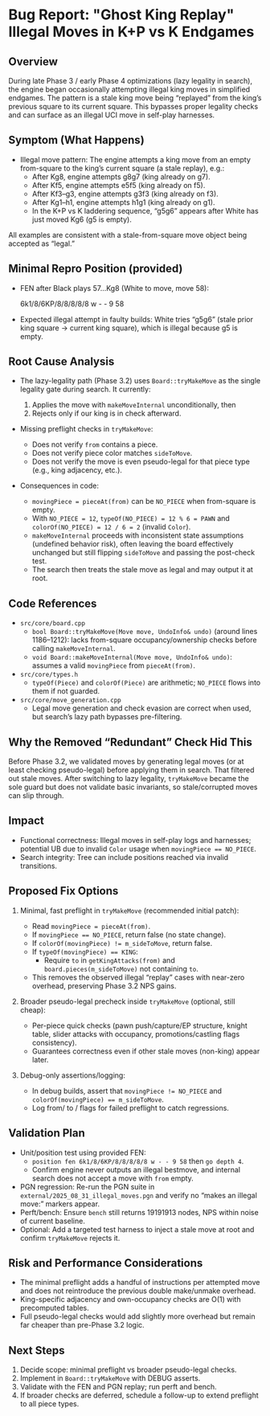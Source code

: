 # Bug Report: "Ghost King Replay" Illegal Moves in K+P vs K Endgames

## Overview
During late Phase 3 / early Phase 4 optimizations (lazy legality in search), the engine began occasionally attempting illegal king moves in simplified endgames. The pattern is a stale king move being “replayed” from the king’s previous square to its current square. This bypasses proper legality checks and can surface as an illegal UCI move in self-play harnesses.

## Symptom (What Happens)
- Illegal move pattern: The engine attempts a king move from an empty from-square to the king’s current square (a stale replay), e.g.:
  - After Kg8, engine attempts g8g7 (king already on g7).
  - After Kf5, engine attempts e5f5 (king already on f5).
  - After Kf3–g3, engine attempts g3f3 (king already on f3).
  - After Kg1–h1, engine attempts h1g1 (king already on g1).
  - In the K+P vs K laddering sequence, “g5g6” appears after White has just moved Kg6 (g5 is empty).

All examples are consistent with a stale-from-square move object being accepted as “legal.”

## Minimal Repro Position (provided)
- FEN after Black plays 57...Kg8 (White to move, move 58):

  6k1/8/6KP/8/8/8/8/8 w - - 9 58

- Expected illegal attempt in faulty builds: White tries “g5g6” (stale prior king square → current king square), which is illegal because g5 is empty.

## Root Cause Analysis
- The lazy-legality path (Phase 3.2) uses `Board::tryMakeMove` as the single legality gate during search. It currently:
  1) Applies the move with `makeMoveInternal` unconditionally, then
  2) Rejects only if our king is in check afterward.

- Missing preflight checks in `tryMakeMove`:
  - Does not verify `from` contains a piece.
  - Does not verify piece color matches `sideToMove`.
  - Does not verify the move is even pseudo-legal for that piece type (e.g., king adjacency, etc.).

- Consequences in code:
  - `movingPiece = pieceAt(from)` can be `NO_PIECE` when from-square is empty.
  - With `NO_PIECE = 12`, `typeOf(NO_PIECE) = 12 % 6 = PAWN` and `colorOf(NO_PIECE) = 12 / 6 = 2` (invalid `Color`).
  - `makeMoveInternal` proceeds with inconsistent state assumptions (undefined behavior risk), often leaving the board effectively unchanged but still flipping `sideToMove` and passing the post-check test.
  - The search then treats the stale move as legal and may output it at root.

## Code References
- `src/core/board.cpp`
  - `bool Board::tryMakeMove(Move move, UndoInfo& undo)` (around lines 1186–1212): lacks from-square occupancy/ownership checks before calling `makeMoveInternal`.
  - `void Board::makeMoveInternal(Move move, UndoInfo& undo)`: assumes a valid `movingPiece` from `pieceAt(from)`.
- `src/core/types.h`
  - `typeOf(Piece)` and `colorOf(Piece)` are arithmetic; `NO_PIECE` flows into them if not guarded.
- `src/core/move_generation.cpp`
  - Legal move generation and check evasion are correct when used, but search’s lazy path bypasses pre-filtering.

## Why the Removed “Redundant” Check Hid This
Before Phase 3.2, we validated moves by generating legal moves (or at least checking pseudo-legal) before applying them in search. That filtered out stale moves. After switching to lazy legality, `tryMakeMove` became the sole guard but does not validate basic invariants, so stale/corrupted moves can slip through.

## Impact
- Functional correctness: Illegal moves in self-play logs and harnesses; potential UB due to invalid `Color` usage when `movingPiece == NO_PIECE`.
- Search integrity: Tree can include positions reached via invalid transitions.

## Proposed Fix Options
1) Minimal, fast preflight in `tryMakeMove` (recommended initial patch):
   - Read `movingPiece = pieceAt(from)`.
   - If `movingPiece == NO_PIECE`, return false (no state change).
   - If `colorOf(movingPiece) != m_sideToMove`, return false.
   - If `typeOf(movingPiece) == KING`:
     - Require `to` in `getKingAttacks(from)` and `board.pieces(m_sideToMove)` not containing `to`.
   - This removes the observed illegal “replay” cases with near-zero overhead, preserving Phase 3.2 NPS gains.

2) Broader pseudo-legal precheck inside `tryMakeMove` (optional, still cheap):
   - Per-piece quick checks (pawn push/capture/EP structure, knight table, slider attacks with occupancy, promotions/castling flags consistency).
   - Guarantees correctness even if other stale moves (non-king) appear later.

3) Debug-only assertions/logging:
   - In debug builds, assert that `movingPiece != NO_PIECE` and `colorOf(movingPiece) == m_sideToMove`.
   - Log from/ to / flags for failed preflight to catch regressions.

## Validation Plan
- Unit/position test using provided FEN:
  - `position fen 6k1/8/6KP/8/8/8/8/8 w - - 9 58` then `go depth 4`.
  - Confirm engine never outputs an illegal bestmove, and internal search does not accept a move with `from` empty.
- PGN regression: Re-run the PGN suite in `external/2025_08_31_illegal_moves.pgn` and verify no “makes an illegal move:” markers appear.
- Perft/bench: Ensure `bench` still returns 19191913 nodes, NPS within noise of current baseline.
- Optional: Add a targeted test harness to inject a stale move at root and confirm `tryMakeMove` rejects it.

## Risk and Performance Considerations
- The minimal preflight adds a handful of instructions per attempted move and does not reintroduce the previous double make/unmake overhead.
- King-specific adjacency and own-occupancy checks are O(1) with precomputed tables.
- Full pseudo-legal checks would add slightly more overhead but remain far cheaper than pre-Phase 3.2 logic.

## Next Steps
1) Decide scope: minimal preflight vs broader pseudo-legal checks.
2) Implement in `Board::tryMakeMove` with DEBUG asserts.
3) Validate with the FEN and PGN replay; run perft and bench.
4) If broader checks are deferred, schedule a follow-up to extend preflight to all piece types.

